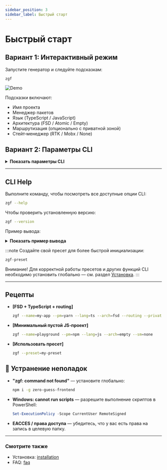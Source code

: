 ```yaml
---
sidebar_position: 3
sidebar_label: Быстрый старт
---
```


# Быстрый старт

## Вариант 1: Интерактивный режим

Запустите генератор и следуйте подсказкам:

```bash
zgf
```

![Demo](/img/set.gif)

Подсказки включают:

- Имя проекта
- Менеджер пакетов
- Язык (TypeScript / JavaScript)
- Архитектура (FSD / Atomic / Empty)
- Маршрутизация (опционально с приватной зоной)
- Стейт‑менеджер (RTK / Mobx / None)

## Вариант 2: Параметры CLI

<details>
  <summary><strong>Показать параметры CLI</strong></summary>

Пример:

```bash title="CLI example"
zgf --name=my-app --pm=yarn --lang=ts --arch=fsd --routing --private --sm=redux
```

| Параметр        | Алиас | Тип     | Описание                                   |
| --------------- | :---: | ------- | ------------------------------------------ |
| `--name`        | `-n`  | string  | Имя проекта                                |
| `--pm`          |       | string  | Менеджер пакетов (`npm`, `yarn`, `pnpm`)   |
| `--lang`        |       | string  | Язык (`ts`, `js`)                          |
| `--arch`        |       | string  | Архитектура (`fsd`, `atomic`, `empty`)     |
| `--routing`     |       | boolean | Включить `react-router-dom`                |
| `--private`     |       | boolean | Добавить публичную/приватную маршрутизацию |
| `--sm`          |       | string  | Стейт‑менеджер (`redux`, `mobx`, `none`)   |
| `--help`        |       | boolean | Показать справку                           |
| `--version`     |       | boolean | Показать версию CLI                        |
| `--preset`      |       | string  | Создать проект по пресету                  |
| `--preset-list` |       | boolean | Показать список пресетов                   |

</details>

---

## CLI Help

Выполните команду, чтобы посмотреть все доступные опции CLI:

```bash
zgf --help
```

Чтобы проверить установленную версию:

```bash
zgf --version
```

Пример вывода:

<details>
  <summary><strong>Показать пример вывода</strong></summary>

### Параметры

| Параметр        | Алиас | Тип     | Описание                              | Значения             |
| --------------- | :---: | ------- | ------------------------------------- | -------------------- |
| `--name`        | `-n`  | string  | Имя проекта                           | —                    |
| `--pm`          |       | string  | Менеджер пакетов                      | npm · yarn · pnpm    |
| `--lang`        |       | string  | Язык программирования                 | ts · js              |
| `--arch`        |       | string  | Тип архитектуры                       | fsd · atomic · empty |
| `--routing`     |       | boolean | Включить `react-router-dom`           | —                    |
| `--private`     |       | boolean | Добавить публичные/приватные маршруты | —                    |
| `--sm`          |       | string  | Стейт‑менеджер                        | redux · mobx · none  |
| `--help`        |       | boolean | Показать справку                      | —                    |
| `--version`     |       | boolean | Показать версию CLI                   | —                    |
| `--preset`      |       | string  | Создать проект по пресету             | —                    |
| `--preset-list` |       | boolean | Показать список пресетов              | —                    |

### Примеры

```bash title="CLI example"
zgf --name=my-app --pm=yarn --lang=ts --arch=fsd --routing --private --sm=redux
```

</details>

:::note
Создайте свой пресет для более быстрой инициализации:

```bash
zgf-preset
```

Внимание! Для корректной работы пресетов и других функций CLI необходимо установить глобально — см. раздел [Установка](./installation).
:::

---

## Рецепты

- **[FSD + TypeScript + routing]**

  ```bash title="CLI example"
  zgf --name=my-app --pm=yarn --lang=ts --arch=fsd --routing --private --sm=redux
  ```

- **[Минимальный пустой JS‑проект]**

  ```bash
  zgf --name=playground --pm=npm --lang=js --arch=empty --sm=none
  ```

- **[Использовать пресет]**

  ```bash
  zgf --preset=my-preset
  ```

## 🧰 Устранение неполадок

- **"zgf: command not found"** — установите глобально:

  ```bash
  npm i -g zero-guess-frontend
  ```

- **Windows: cannot run scripts** — разрешите выполнение скриптов в PowerShell:

  ```powershell
  Set-ExecutionPolicy -Scope CurrentUser RemoteSigned
  ```

- **EACCES / права доступа** — убедитесь, что у вас есть права на запись в целевую папку.

---

### Смотрите также

- Установка: [installation](./installation)
- FAQ: [faq](./faq)
